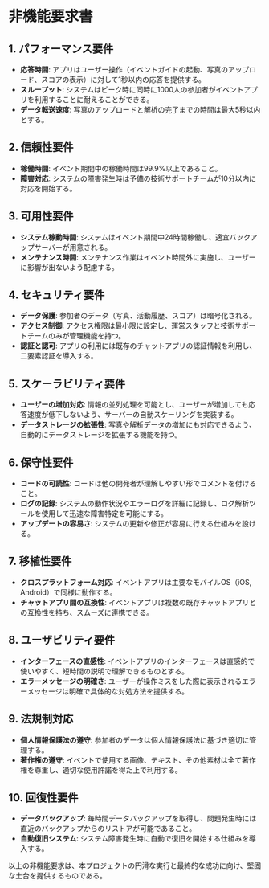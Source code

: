 # 非機能要求書

## 1. パフォーマンス要件
- **応答時間**: アプリはユーザー操作（イベントガイドの起動、写真のアップロード、スコアの表示）に対して1秒以内の応答を提供する。
- **スループット**: システムはピーク時に同時に1000人の参加者がイベントアプリを利用することに耐えることができる。
- **データ転送速度**: 写真のアップロードと解析の完了までの時間は最大5秒以内とする。

## 2. 信頼性要件
- **稼働時間**: イベント期間中の稼働時間は99.9%以上であること。
- **障害対応**: システムの障害発生時は予備の技術サポートチームが10分以内に対応を開始する。

## 3. 可用性要件
- **システム稼動時間**: システムはイベント期間中24時間稼働し、適宜バックアップサーバーが用意される。
- **メンテナンス時間**: メンテナンス作業はイベント時間外に実施し、ユーザーに影響が出ないよう配慮する。

## 4. セキュリティ要件
- **データ保護**: 参加者のデータ（写真、活動履歴、スコア）は暗号化される。
- **アクセス制御**: アクセス権限は最小限に設定し、運営スタッフと技術サポートチームのみが管理機能を持つ。
- **認証と認可**: アプリの利用には既存のチャットアプリの認証情報を利用し、二要素認証を導入する。

## 5. スケーラビリティ要件
- **ユーザーの増加対応**: 情報の並列処理を可能とし、ユーザーが増加しても応答速度が低下しないよう、サーバーの自動スケーリングを実装する。
- **データストレージの拡張性**: 写真や解析データの増加にも対応できるよう、自動的にデータストレージを拡張する機能を持つ。

## 6. 保守性要件
- **コードの可読性**: コードは他の開発者が理解しやすい形でコメントを付けること。
- **ログの記録**: システムの動作状況やエラーログを詳細に記録し、ログ解析ツールを使用して迅速な障害特定を可能にする。
- **アップデートの容易さ**: システムの更新や修正が容易に行える仕組みを設ける。

## 7. 移植性要件
- **クロスプラットフォーム対応**: イベントアプリは主要なモバイルOS（iOS, Android）で同様に動作する。
- **チャットアプリ間の互換性**: イベントアプリは複数の既存チャットアプリとの互換性を持ち、スムーズに連携できる。

## 8. ユーザビリティ要件
- **インターフェースの直感性**: イベントアプリのインターフェースは直感的で使いやすく、短時間の説明で理解できるものとする。
- **エラーメッセージの明確さ**: ユーザーが操作ミスをした際に表示されるエラーメッセージは明確で具体的な対処方法を提供する。

## 9. 法規制対応
- **個人情報保護法の遵守**: 参加者のデータは個人情報保護法に基づき適切に管理する。
- **著作権の遵守**: イベントで使用する画像、テキスト、その他素材は全て著作権を尊重し、適切な使用許諾を得た上で利用する。

## 10. 回復性要件
- **データバックアップ**: 毎時間データバックアップを取得し、問題発生時には直近のバックアップからのリストアが可能であること。
- **自動復旧システム**: システム障害発生時に自動で復旧を開始する仕組みを導入する。

以上の非機能要求は、本プロジェクトの円滑な実行と最終的な成功に向け、堅固な土台を提供するものである。